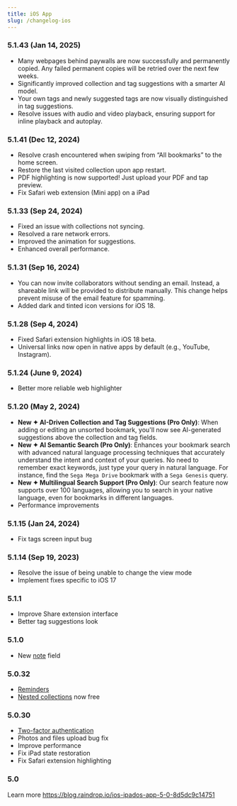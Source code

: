 ```yaml
---
title: iOS App
slug: /changelog-ios
---
```


### 5.1.43 (Jan 14, 2025)
- Many webpages behind paywalls are now successfully and permanently copied. Any failed permanent copies will be retried over the next few weeks.
- Significantly improved collection and tag suggestions with a smarter AI model.
- Your own tags and newly suggested tags are now visually distinguished in tag suggestions.
- Resolve issues with audio and video playback, ensuring support for inline playback and autoplay.

### 5.1.41 (Dec 12, 2024)
- Resolve crash encountered when swiping from “All bookmarks” to the home screen.
- Restore the last visited collection upon app restart.
- PDF highlighting is now supported! Just upload your PDF and tap preview.
- Fix Safari web extension (Mini app) on a iPad

### 5.1.33 (Sep 24, 2024)
- Fixed an issue with collections not syncing.
- Resolved a rare network errors.
- Improved the animation for suggestions.
- Enhanced overall performance.

### 5.1.31 (Sep 16, 2024)
- You can now invite collaborators without sending an email. Instead, a shareable link will be provided to distribute manually. This change helps prevent misuse of the email feature for spamming.
- Added dark and tinted icon versions for iOS 18.

### 5.1.28 (Sep 4, 2024)
- Fixed Safari extension highlights in iOS 18 beta.
- Universal links now open in native apps by default (e.g., YouTube, Instagram).

### 5.1.24 (June 9, 2024)
- Better more reliable web highlighter

### 5.1.20 (May 2, 2024)
- **New ✦ AI-Driven Collection and Tag Suggestions (Pro Only)**: When adding or editing an unsorted bookmark, you'll now see AI-generated suggestions above the collection and tag fields.
- **New ✦ AI Semantic Search (Pro Only)**: Enhances your bookmark search with advanced natural language processing techniques that accurately understand the intent and context of your queries. No need to remember exact keywords, just type your query in natural language. For instance, find the `Sega Mega Drive` bookmark with a `Sega Genesis` query.
- **New ✦ Multilingual Search Support (Pro Only)**: Our search feature now supports over 100 languages, allowing you to search in your native language, even for bookmarks in different languages.
- Performance improvements

### 5.1.15 (Jan 24, 2024)
- Fix tags screen input bug

### 5.1.14 (Sep 19, 2023)
- Resolve the issue of being unable to change the view mode
- Implement fixes specific to iOS 17

### 5.1.1
- Improve Share extension interface
- Better tag suggestions look

### 5.1.0
- New [note](../using/bookmarks/index.md#notes) field

### 5.0.32
- [Reminders](../using/reminders/index.md)
- [Nested collections](../using/collections/index.md#nested-collections) now free

### 5.0.30
- [Two-factor authentication](/tfa)
- Photos and files upload bug fix
- Improve performance
- Fix iPad state restoration
- Fix Safari extension highlighting

### 5.0
Learn more https://blog.raindrop.io/ios-ipados-app-5-0-8d5dc9c14751